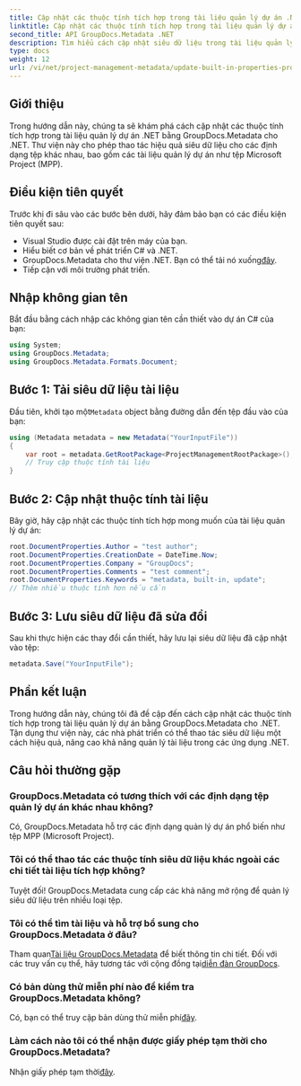 ```yaml
---
title: Cập nhật các thuộc tính tích hợp trong tài liệu quản lý dự án .NET
linktitle: Cập nhật các thuộc tính tích hợp trong tài liệu quản lý dự án .NET
second_title: API GroupDocs.Metadata .NET
description: Tìm hiểu cách cập nhật siêu dữ liệu trong tài liệu quản lý dự án .NET bằng GroupDocs.Metadata cho .NET. Tăng cường quản lý tài liệu một cách hiệu quả.
type: docs
weight: 12
url: /vi/net/project-management-metadata/update-built-in-properties-project-management-documents/
---
```

## Giới thiệu
Trong hướng dẫn này, chúng ta sẽ khám phá cách cập nhật các thuộc tính tích hợp trong tài liệu quản lý dự án .NET bằng GroupDocs.Metadata cho .NET. Thư viện này cho phép thao tác hiệu quả siêu dữ liệu cho các định dạng tệp khác nhau, bao gồm các tài liệu quản lý dự án như tệp Microsoft Project (MPP).
## Điều kiện tiên quyết
Trước khi đi sâu vào các bước bên dưới, hãy đảm bảo bạn có các điều kiện tiên quyết sau:
- Visual Studio được cài đặt trên máy của bạn.
- Hiểu biết cơ bản về phát triển C# và .NET.
-  GroupDocs.Metadata cho thư viện .NET. Bạn có thể tải nó xuống[đây](https://releases.groupdocs.com/metadata/net/).
- Tiếp cận với môi trường phát triển.

## Nhập không gian tên
Bắt đầu bằng cách nhập các không gian tên cần thiết vào dự án C# của bạn:
```csharp
using System;
using GroupDocs.Metadata;
using GroupDocs.Metadata.Formats.Document;
```
## Bước 1: Tải siêu dữ liệu tài liệu
 Đầu tiên, khởi tạo một`Metadata` object bằng đường dẫn đến tệp đầu vào của bạn:
```csharp
using (Metadata metadata = new Metadata("YourInputFile"))
{
    var root = metadata.GetRootPackage<ProjectManagementRootPackage>();
    // Truy cập thuộc tính tài liệu
}
```
## Bước 2: Cập nhật thuộc tính tài liệu
Bây giờ, hãy cập nhật các thuộc tính tích hợp mong muốn của tài liệu quản lý dự án:
```csharp
root.DocumentProperties.Author = "test author";
root.DocumentProperties.CreationDate = DateTime.Now;
root.DocumentProperties.Company = "GroupDocs";
root.DocumentProperties.Comments = "test comment";
root.DocumentProperties.Keywords = "metadata, built-in, update";
// Thêm nhiều thuộc tính hơn nếu cần
```
## Bước 3: Lưu siêu dữ liệu đã sửa đổi
Sau khi thực hiện các thay đổi cần thiết, hãy lưu lại siêu dữ liệu đã cập nhật vào tệp:
```csharp
metadata.Save("YourInputFile");
```

## Phần kết luận
Trong hướng dẫn này, chúng tôi đã đề cập đến cách cập nhật các thuộc tính tích hợp trong tài liệu quản lý dự án bằng GroupDocs.Metadata cho .NET. Tận dụng thư viện này, các nhà phát triển có thể thao tác siêu dữ liệu một cách hiệu quả, nâng cao khả năng quản lý tài liệu trong các ứng dụng .NET.

## Câu hỏi thường gặp
### GroupDocs.Metadata có tương thích với các định dạng tệp quản lý dự án khác nhau không?
Có, GroupDocs.Metadata hỗ trợ các định dạng quản lý dự án phổ biến như tệp MPP (Microsoft Project).
### Tôi có thể thao tác các thuộc tính siêu dữ liệu khác ngoài các chi tiết tài liệu tích hợp không?
Tuyệt đối! GroupDocs.Metadata cung cấp các khả năng mở rộng để quản lý siêu dữ liệu trên nhiều loại tệp.
### Tôi có thể tìm tài liệu và hỗ trợ bổ sung cho GroupDocs.Metadata ở đâu?
 Tham quan[Tài liệu GroupDocs.Metadata](https://reference.groupdocs.com/metadata/net/) để biết thông tin chi tiết. Đối với các truy vấn cụ thể, hãy tương tác với cộng đồng tại[diễn đàn GroupDocs](https://forum.groupdocs.com/c/metadata/14).
### Có bản dùng thử miễn phí nào để kiểm tra GroupDocs.Metadata không?
 Có, bạn có thể truy cập bản dùng thử miễn phí[đây](https://releases.groupdocs.com/).
### Làm cách nào tôi có thể nhận được giấy phép tạm thời cho GroupDocs.Metadata?
 Nhận giấy phép tạm thời[đây](https://purchase.groupdocs.com/temporary-license/).